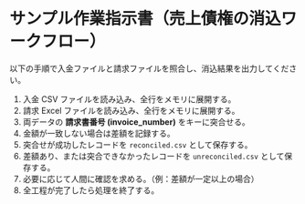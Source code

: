 # サンプル作業指示書（売上債権の消込ワークフロー）

以下の手順で入金ファイルと請求ファイルを照合し、消込結果を出力してください。

1. 入金 CSV ファイルを読み込み、全行をメモリに展開する。
2. 請求 Excel ファイルを読み込み、全行をメモリに展開する。
3. 両データの **請求書番号 (invoice_number)** をキーに突合せる。
4. 金額が一致しない場合は差額を記録する。
5. 突合せが成功したレコードを `reconciled.csv` として保存する。
6. 差額あり、または突合できなかったレコードを `unreconciled.csv` として保存する。
7. 必要に応じて人間に確認を求める。（例：差額が一定以上の場合）
8. 全工程が完了したら処理を終了する。 